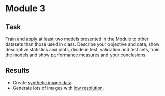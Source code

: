 # Module 3
## Task
Train and  apply at least two models presented in the Module to other datasets than those used in class. Describe your objective and data, show descriptive statistics and plots, divide in test, validation and test sets, train the models and show performance measures and your conclusions. 

## Results
* Create [synthetic image data](../geomsha.ipynb).
* Generate lots of images with [low resolution](./data.ipynb).